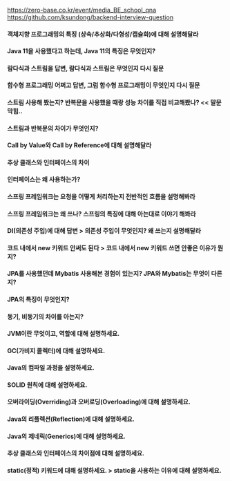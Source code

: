 
https://zero-base.co.kr/event/media_BE_school_qna
https://github.com/ksundong/backend-interview-question
#### 객체지향 프로그래밍의 특징 (상속/추상화/다형성/캡슐화)에 대해 설명해달라

#### Java 11을 사용했다고 하는데, Java 11의 특징은 무엇인지?

#### 람다식과 스트림을 답변, 람다식과 스트림은 무엇인지 다시 질문

#### 함수형 프로그래밍 어쩌고 답변, 그럼 함수형 프로그래밍이 무엇인지 다시 질문

#### 스트림 사용해 봤는지? 반복문을 사용했을 때랑 성능 차이를 직접 비교해봤나? << 말문 막힘..

#### 스트림과 반복문의 차이가 무엇인지?

#### Call by Value와 Call by Reference에 대해 설명해달라

#### 추상 클래스와 인터페이스의 차이

#### 인터페이스는 왜 사용하는가?

#### 스프링 프레임워크는 요청을 어떻게 처리하는지 전반적인 흐름을 설명해봐라

#### 스프링 프레임워크는 왜 쓰나? 스프링의 특징에 대해 아는대로 이야기 해봐라

#### DI(의존성 주입)에 대해 답변 > 의존성 주입이 무엇인지? 왜 쓰는지 설명해달라

#### 코드 내에서 new 키워드 안써도 된다 > 코드 내에서 new 키워드 쓰면 안좋은 이유가 뭔지?

#### JPA를 사용했던데 Mybatis 사용해본 경험이 있는지? JPA와 Mybatis는 무엇이 다른지?

#### JPA의 특징이 무엇인지?

#### 동기, 비동기의 차이를 아는지?

#### JVM이란 무엇이고, 역할에 대해 설명하세요.

#### GC(가비지 콜렉터)에 대해 설명하세요.

#### Java의 컴파일 과정을 설명하세요.

#### SOLID 원칙에 대해 설명하세요.

#### 오버라이딩(Overriding)과 오버로딩(Overloading)에 대해 설명하세요.

#### Java의 리플렉션(Reflection)에 대해 설명하세요.

#### Java의 제네릭(Generics)에 대해 설명하세요.

#### 추상 클래스와 인터페이스의 차이점에 대해 설명하세요.

#### static(정적) 키워드에 대해 설명하세요. > static을 사용하는 이유에 대해 설명하세요.
